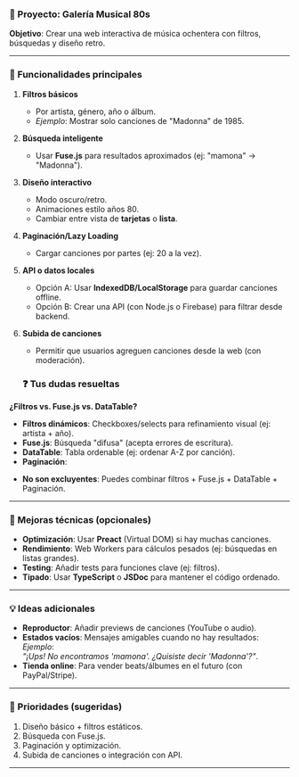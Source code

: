 ### **📌 Proyecto: Galería Musical 80s**  
**Objetivo**: Crear una web interactiva de música ochentera con filtros, búsquedas y diseño retro.

---

### **🔧 Funcionalidades principales**  
1. **Filtros básicos**  
   - Por artista, género, año o álbum.  
   - *Ejemplo*: Mostrar solo canciones de "Madonna" de 1985.  

2. **Búsqueda inteligente**  
   - Usar **Fuse.js** para resultados aproximados (ej: "mamona" → "Madonna").  

3. **Diseño interactivo**  
   - Modo oscuro/retro.  
   - Animaciones estilo años 80.  
   - Cambiar entre vista de **tarjetas** o **lista**.  

4. **Paginación/Lazy Loading**  
   - Cargar canciones por partes (ej: 20 a la vez).  

5. **API o datos locales**  
   - Opción A: Usar **IndexedDB/LocalStorage** para guardar canciones offline.  
   - Opción B: Crear una API (con Node.js o Firebase) para filtrar desde backend.  

6. **Subida de canciones**  
   - Permitir que usuarios agreguen canciones desde la web (con moderación).  

   ### **❓ Tus dudas resueltas**  
**¿Filtros vs. Fuse.js vs. DataTable?**  
- **Filtros dinámicos**: Checkboxes/selects para refinamiento visual (ej: artista + año).  
- **Fuse.js**: Búsqueda "difusa" (acepta errores de escritura).  
- **DataTable**: Tabla ordenable (ej: ordenar A-Z por canción).  
- **Paginación**: 
* **No son excluyentes**: Puedes combinar filtros + Fuse.js + DataTable + Paginación.  

---

### **🚀 Mejoras técnicas (opcionales)**  
- **Optimización**: Usar **Preact** (Virtual DOM) si hay muchas canciones.  
- **Rendimiento**: Web Workers para cálculos pesados (ej: búsquedas en listas grandes).  
- **Testing**: Añadir tests para funciones clave (ej: filtros).  
- **Tipado**: Usar **TypeScript** o **JSDoc** para mantener el código ordenado.  

---

### **💡 Ideas adicionales**  
- **Reproductor**: Añadir previews de canciones (YouTube o audio).  
- **Estados vacíos**: Mensajes amigables cuando no hay resultados:  
   *Ejemplo*:  
   *"¡Ups! No encontramos 'mamona'. ¿Quisiste decir 'Madonna'?"*.  
- **Tienda online**: Para vender beats/álbumes en el futuro (con PayPal/Stripe).  

---

### **📅 Prioridades (sugeridas)**  
1. Diseño básico + filtros estáticos.  
2. Búsqueda con Fuse.js.  
3. Paginación y optimización.  
4. Subida de canciones o integración con API.  

---
